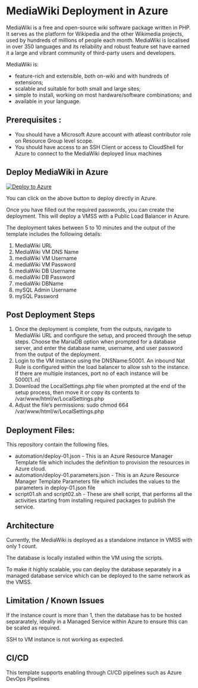# MediaWiki Deployment in Azure

MediaWiki is a free and open-source wiki software package written in PHP. It
serves as the platform for Wikipedia and the other Wikimedia projects, used
by hundreds of millions of people each month. MediaWiki is localised in over
350 languages and its reliability and robust feature set have earned it a large
and vibrant community of third-party users and developers.

MediaWiki is:

* feature-rich and extensible, both on-wiki and with hundreds of extensions;
* scalable and suitable for both small and large sites;
* simple to install, working on most hardware/software combinations; and
* available in your language.

## Prerequisites :

  - You should have a Microsoft Azure account with atleast contributor role on Resource Group level scope.
  - You should have access to an SSH Client or access to CloudShell for Azure to connect to the MediaWiki deployed linux machines

## Deploy MediaWiki in Azure

[![Deploy to Azure](https://aka.ms/deploytoazurebutton)](https://portal.azure.com/#create/Microsoft.Template/uri/https%3A%2F%2Fraw.githubusercontent.com%2FPraveenAnil%2Fmediawiki-azure%2Fmain%2Fautomation%2Fdeploy-01.json)

You can click on the above button to deploy directly in Azure.

Once you have filled out the required passwords, you can create the deployment. This will deploy a VMSS with a Public Load Balancer in Azure. 

The deployment takes between 5 to 10 minutes and the output of the template includes the following details:

1. MediaWiki URL
2. MediaWiki VM DNS Name
3. mediaWiki VM Username
4. mediaWiki VM Password
5. mediaWiki DB Username
6. mediaWiki DB Password
7. mediaWiki DBName
8. mySQL Admin Username
9. mySQL Password

## Post Deployment Steps

1. Once the deployment is complete, from the outputs, navigate to MediaWiki URL and configure the setup, and proceed through the setup steps. 
Choose the MariaDB option when prompted for a database server, and enter the database name, username, and user password from the output of the deployment. 
2. Login to the VM instance using the DNSName:50001. An inbound Nat Rule is configured within the load balancer to allow ssh to the instance. If there are multiple instances, port no of each instance will be 5000[1..n]
3. Download the LocalSettings.php file when prompted at the end of the setup process, then move it or copy its contents to /var/www/html/w/LocalSettings.php
4. Adjust the file’s permissions:  sudo chmod 664 /var/www/html/w/LocalSettings.php

## Deployment Files:

  This repository contain the following files.

  - automation/deploy-01.json - This is an Azure Resource Manager Template file which includes the definition to provision the resources in Azure cloud.
  - automation/deploy-01.parameters.json - This is an Azure Resource Manager Template Parameters file which includes the values to the parameters in deploy-01.json file
  - script01.sh and script02.sh - These are shell script, that performs all the activities starting from installing required packages to publish the service.


## Architecture

Currently, the MediaWiki is deployed as a standalone instance in VMSS with only 1 count.

The database is locally installed within the VM using the scripts.

To make it highly scalable, you can deploy the database separately in a managed database service which can be deployed to the same network as the VMSS.

## Limitation / Known Issues

If the instance count is more than 1, then the database has to be hosted separarately, ideally in a Managed Service within Azure to ensure this can be scaled as required.

SSH to VM instance is not working as expected.

## CI/CD

This template supports enabling through CI/CD pipelines such as Azure DevOps Pipelines

